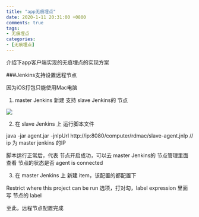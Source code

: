 ```yaml
---
title: "app无痕埋点"
date: 2020-1-11 20:31:00 +0800
comments: true
tags:
- 无痕埋点
categories:
- [无痕埋点]
---
```


介绍下app客户端实现的无痕埋点的实现方案

<!-- more -->

###Jenkins支持设置远程节点

因为iOS打包只能使用Mac电脑

1. master Jenkins 新建 支持 slave Jenkins的 节点

![](/images/jenkins-2.png)

2. 在 slave Jenkins 上 运行脚本文件

java -jar agent.jar -jnlpUrl http://ip:8080/computer/rdmac/slave-agent.jnlp // ip 为 master jenkins 的IP

脚本运行正常后，代表 节点开启成功，可以去 master Jenkins的 节点管理里面查看 节点的状态是否 agent is connected

3. 在 master Jenkins 上 新建 item，该配置的都配置下

Restrict where this project can be run 选项，打对勾，label expression 里面 写 节点的 label

至此，远程节点配置完成



